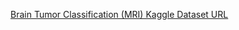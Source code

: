 [Brain Tumor Classification (MRI) Kaggle Dataset URL](https://www.kaggle.com/datasets/sartajbhuvaji/brain-tumor-classification-mri)
